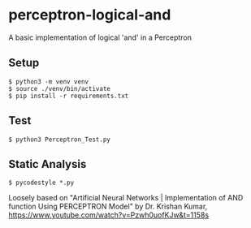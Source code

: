 # perceptron-logical-and
A basic implementation of logical 'and' in a Perceptron

## Setup
```
$ python3 -m venv venv
$ source ./venv/bin/activate
$ pip install -r requirements.txt
```

## Test
```
$ python3 Perceptron_Test.py
```

## Static Analysis
```
$ pycodestyle *.py
```

Loosely based on "Artificial Neural Networks | Implementation of AND function Using PERCEPTRON Model" by Dr. Krishan Kumar, https://www.youtube.com/watch?v=Pzwh0uofKJw&t=1158s
